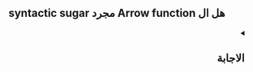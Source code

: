 <h2 align=center>syntactic sugar مجرد Arrow function هل ال</h2>

<details dir=rtl>
  <summary>
    <h2>الاجابة</h2>
  </summary>

  ال Arrow function هي طريقة تانية لكتابة ال regular function و ال syntax بتاعها هو:-
  ```javascript
   (arg1,arg2,...,argN) => expression
  ```
 طيب هو احنا كنا عايزين حاجة زي ال Arrow Function دي لي ؟ `لسببين`
  
- انها syntactic sugar
- بتحل المشكلة الأزلية لل `this` keyword


هنبدأ دلوقتي نشرح كل سبب بالتفصيل...
  
### أولا: انها syntactic sugar 
 
ال arrow function تعتبر short syntax و concise و بتوفر علينا ال Boilerplate code بتاع ال regular function و في شوية rules لازم تتبعها عشان تكتب ال arrow function و هي:
  - لازم نعملها assign ل variable معين أو نستخدمها ك callback [يعني مينفعش أعملها define علطول زي ال regular function]
  ```javascript
  
  // assign to a variable
let func = (arg1,arg2,...,argN)=> expression

// pass as a callback
[...].map((arg1,arg2,...,argN)=> expression)
  
  ```
  
  - عدد ال params لو كان: 
    - 1 بس فال ( ) هيكونوا اختياري 
    - أكتر من 1  فال ( ) هيكونوا اجباري
    - من غير Params خالص فأنت ممكن
        - تسيب ال ( ) فاضيين
        - تحط underscore بالشكل دا ( _ ) أو _

  
  ```javascript
  const func = (x) => expression  أو   const func = x => expression
  const func = (x,y,z) => expression
  const func = ()=> expression أو const func = _ => expression أو const func = (_)=> expression
  ```
  
- عدد ال statements جوا ال function body لو كان:
      - كتير : فبستخدم ال {} و return keyword يعني ال return هنا هيكون نوعها explicit return
        - واحدة بس: فأقدر أستغني عن ال {} و ال return keyword يعني ال return هنا هيكون نوعها implicit return
  
  
    ```javascript
  const func = (x) => {
    // statement 1
    // statement 2
  }
  const func = (x,y,z) => x + y + z; // Implicit return
  ```
  
  
  
  
  
  
  
  
  
</details>



